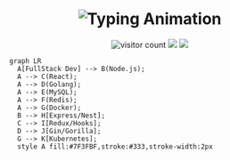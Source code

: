 <h1 align="center">
  <img src="https://readme-typing-svg.demolab.com?font=Fira+Code&pause=1000&color=7F3FBF&width=435&lines=console.log(%22Hello+World%22)%3B;docker-compose+up+-d;sudo+rm+-rf+%2F%E2%98%A0%EF%B8%8F;while(true)%7B++%2F%2F+%F0%9F%94%92%7D" alt="Typing Animation" />
</h1>

<p align="center">
  <img src="https://visitor-badge.laobi.icu/badge?page_id=your_username.your_repo" alt="visitor count"/> 
  <img src="https://img.shields.io/badge/Code-Made%20with%20%E2%9D%A4%EF%B8%8F%20and%20Caffeine-orange" />
  <img src="https://img.shields.io/badge/Debugging-99%25%20done%20by%20console.log-red" />
</p>

```mermaid
graph LR
  A[FullStack Dev] --> B(Node.js);
  A --> C(React);
  A --> D(Golang);
  A --> E(MySQL);
  A --> F(Redis);
  A --> G(Docker);
  B --> H[Express/Nest];
  C --> I[Redux/Hooks];
  D --> J[Gin/Gorilla];
  G --> K[Kubernetes];
  style A fill:#7F3FBF,stroke:#333,stroke-width:2px
